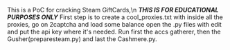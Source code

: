 This is a PoC for cracking Steam GiftCards,\n
***THIS IS FOR EDUCATIONAL PURPOSES ONLY***
First step is to create a cool_proxies.txt with inside all the proxies,
go on 2captcha and load some balance
open the .py files with edit and put the api key where it's needed.
Run first the accs gatherer, then the Gusher(preparesteam.py) and last the Cashmere.py.
